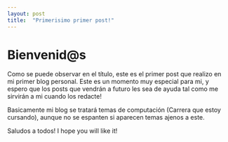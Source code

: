 ```yaml
---
layout: post
title:  "Primerisimo primer post!"
---
```


# Bienvenid@s

Como se puede observar en el título, este es el primer post que realizo en mi primer blog personal.
Este es un momento muy especial para mi, y espero que los posts que vendrán a futuro les sea de ayuda tal 
como me sirvirán a mi cuando los redacte!

Basicamente mi blog se tratará temas de computación (Carrera que estoy cursando), aunque no se espanten si
aparecen temas ajenos a este. 

Saludos a todos!
I hope you will like it!

